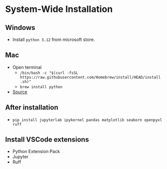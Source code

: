 # System-Wide Installation

## Windows

- Install `python 3.12` from microsoft store.

## Mac

- Open terminal
  - `/bin/bash -c "$(curl -fsSL https://raw.githubusercontent.com/Homebrew/install/HEAD/install.sh)"
`
  - `brew install python`
- [Source](https://mac.install.guide/homebrew/3)

## After installation

- `pip install jupyterlab ipykernel pandas matplotlib seaborn openpyxl ruff`

## Install VSCode extensions

- Python Extension Pack
- Jupyter
- Ruff
